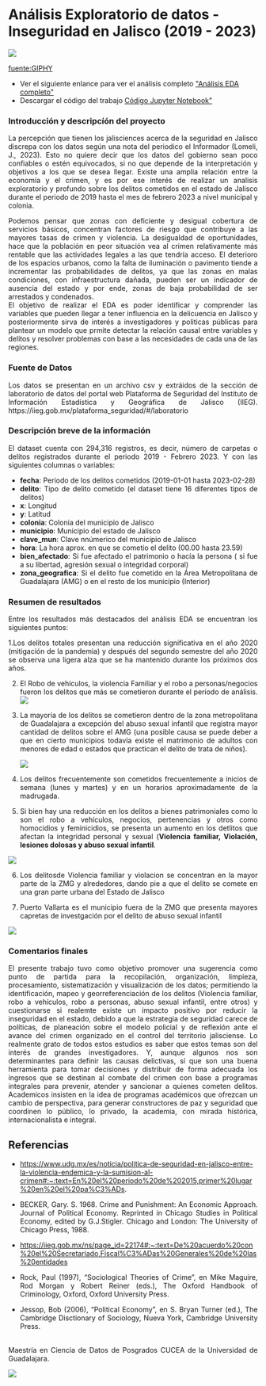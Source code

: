 # Análisis Exploratorio de datos - Inseguridad en Jalisco (2019 - 2023)

![](https://media.giphy.com/media/CCFFPwOK9xbamQksxU/giphy-downsized.gif)
  
  [fuente:GIPHY](https://media.giphy.com/media/CCFFPwOK9xbamQksxU/giphy-downsized.gif)

+ Ver el siguiente enlance para ver el análisis completo ["Análisis EDA completo"](https://github.dev/edurios2021/Proyecto_EDA_MCD_UDG/blob/main/src/Delitos_Jalisco_EDA.ipynb)
+ Descargar el código del trabajo  [Código Jupyter Notebook"](https://github.com/edurios2021/Proyecto_EDA_MCD_UDG/blob/main/src/Delitos_Jalisco_EDA.ipynb)
  
### Introducción y descripcíón del proyecto
<div style="text-align: justify"> La percepción que tienen los jalisciences acerca de la seguridad en Jalisco discrepa con los datos según una nota del periodico el Informador (Lomeli, J., 2023).  Esto no quiere decir que los datos del gobierno sean poco confiables o estén equivocados, si no que depende de la interpretación y objetivos a los que se desea llegar. Existe una amplia relación entre la economía y el crimen, y es por ese interés de realizar un analisis exploratorio y profundo sobre los delitos cometidos en el estado de Jalisco durante el periodo de 2019 hasta el mes de febrero 2023 a nivel municipal y colonia.
  
  Podemos pensar que zonas con deficiente y desigual cobertura de servicios básicos, concentran factores de riesgo que contribuye a las mayores tasas de crimen y violencia. La desigualdad de oportunidades, hace que la población en peor situación vea al crimen relativamente más rentable que las actividades legales a las que tendría acceso. El deterioro de los espacios urbanos, como la falta de iluminación o pavimento tiende a incrementar las probabilidades de delitos, ya que las zonas en malas condiciones, con infraestructura dañada, pueden ser un indicador de ausencia del estado y por ende, zonas de baja probabilidad de ser arrestados y condenados.   
  El objetivo de realizar el EDA es poder identificar y comprender las variables que pueden llegar a tener influencia en la delicuencia en Jalisco y posteriormente sirva de interés a investigadores y politicas públicas para plantear un modelo que prmite detectar la relación causal entre variables y delitos y resolver problemas con base a las necesidades de cada una de las regiones. </div>

### Fuente de Datos
<div style="text-align: justify"> Los datos se presentan en un archivo csv y extráidos de la sección de laboratorio de datos del portal web Plataforma de Seguridad del Instituto de Información Estadística y Geográfica de Jalisco (IIEG). https://iieg.gob.mx/plataforma_seguridad/#/laboratorio <div>  
  
### Descripción breve de la información
  
  El dataset cuenta con 294,316 registros, es decir, número de carpetas o delitos registrados durante el periodo 2019 - Febrero 2023.
  Y con las siguientes columnas o variables:
    
  + **fecha**: Periodo de los delitos cometidos (2019-01-01 hasta 2023-02-28)
  + **delito**: Tipo de delito cometido (el dataset tiene 16 diferentes tipos de delitos)
  + **x**: Longitud
  + **y**: Latitud
  + **colonia**: Colonia del municipio de Jalisco
  + **municipio**: Municipio del estado de Jalisco
  + **clave_mun**: Clave nnúmerico del municipio de Jalisco
  + **hora**: La hora aprox. en que se cometio el delito (00.00 hasta 23.59)
  + **bien_afectado**: Si fue afectado el patrimonio o hacía la persona ( si fue a su libertad, agresión sexual o integridad corporal)
  + **zona_geografica**: Si el delito fue cometido en la Área Metropolitana de Guadalajara (AMG) o en el resto de los municipio (Interior)
  
### Resumen de resultados 
Entre los resultados más destacados del análisis EDA se encuentran los siguientes puntos:
  
  1.Los delitos totales presentan una reducción significativa en el año 2020 (mitigación de la pandemia) y después del segundo semestre del año 2020 se observa una ligera alza que se ha mantenido durante los próximos dos años.
  
  2.  El Robo de vehículos, la violencia Familiar y el robo a personas/negocios fueron los delitos que más se cometieron durante el período de análisis. 
    ![](https://github.com/edurios2021/Proyecto_EDA_MCD_UDG/blob/main/results/img/Tipo_delitos.png)
  
  3. La mayoría de los delitos se cometieron dentro de la zona metropolitana de Guadalajara a excepción del abuso sexual infantil que registra mayor cantidad de delitos sobre el AMG (una posible causa se puede deber a que en cierto municipios todavía existe el matrimonio de adultos con menores de edad o estados que practican el delito de trata de niños).
     
     ![](https://github.com/edurios2021/Proyecto_EDA_MCD_UDG/blob/main/results/img/Relacion.png)
  
  4. Los delitos frecuentemente son cometidos frecuentemente a inicios de semana (lunes y martes) y en un horarios aproximadamente de la madrugada.
  
 5. Si bien hay una reducción en los delitos a bienes patrimoniales como lo son el robo a vehículos, negocios, pertenencias y otros como homocidios y feminicidios, se presenta un aumento en los detlitos que afectan la integridad personal y sexual (**Violencia familiar, Violación, lesiones dolosas y abuso sexual infantil**.
 
 ![](https://github.com/edurios2021/Proyecto_EDA_MCD_UDG/blob/main/results/img/historico_delitos.png)
 
  6. Los delitosde Violencia familiar y violacion se concentran en la mayor parte de la ZMG y alrededores, dando pie a que el delito se comete en una gran parte urbana del Estado de Jalisco 
 
  7. Puerto Vallarta es el municipio fuera de la ZMG que presenta mayores capretas de investgación por el delito de abuso sexual infantil
  
  ![](https://github.com/edurios2021/Proyecto_EDA_MCD_UDG/blob/main/results/img/abuso_sexual.png)
  
 ### Comentarios finales
El presente trabajo tuvo como objetivo promover una sugerencia como punto de partida para la recopilación, organización, limpieza, procesamiento, sistematización y visualización de los datos; permitiendo la identificación, mapeo y georreferenciación de los delitos (Violencia familiar, robo a vehículos, robo a personas, abuso sexual infantil, entre otros) y cuestionarse si realemte existe un impacto positivo por reducir la inseguridad en el estado, debido a que la estrategia de seguridad carece de políticas, de planeación sobre el modelo policial y de reflexión ante el avance del crimen organizado en el control del territorio jalisciense. Lo realmente grato de todos estos estudios es saber que estos temas son del interés de  grandes investigadores. Y, aunque algunos nos son determinantes para definir las causas  delictivas, sí que son una buena herramienta para tomar decisiones y distribuir de forma  adecuada los ingresos que se destinan al combate del crimen con base a programas integrales para prevenir, atender y sancionar a quienes cometen delitos. Academicos insisten en la idea de programas académicos que ofrezcan un cambio de perspectiva, para generar constructores de paz y seguridad que coordinen lo público, lo privado, la academia, con mirada histórica, internacionalista e integral.
  
 ## Referencias
+ https://www.udg.mx/es/noticia/politica-de-seguridad-en-jalisco-entre-la-violencia-endemica-y-la-sumision-al-crimen#:~:text=En%20el%20periodo%20de%202015,primer%20lugar%20en%20el%20pa%C3%ADs.

+ BECKER, Gary. S. 1968. Crime and Punishment: An Economic Approach. Journal of Political Economy. Reprinted in Chicago Studies in Political Economy, edited by G.J.Stigler. Chicago and London: The University of Chicago Press, 1988.

+ https://iieg.gob.mx/ns/page_id=22174#:~:text=De%20acuerdo%20con%20el%20Secretariado,Fiscal%C3%ADas%20Generales%20de%20las%20entidades

+ Rock, Paul (1997), “Sociological Theories of Crime”, en Mike Maguire, Rod Morgan y Robert Reiner (eds.), The Oxford Handbook of Criminology, Oxford, Oxford University Press. 

+ Jessop, Bob (2006), “Political Economy”, en S. Bryan Turner (ed.), The Cambridge Disctionary of Sociology, Nueva York, Cambridge University Press.
 



<br>
Maestría en Ciencia de Datos de Posgrados CUCEA de la Universidad de Guadalajara.  

![](https://raw.githubusercontent.com/vcuspinera/UDG_MCD_Project_Dev_II/main/actividades/img/MCD_logo.png)

